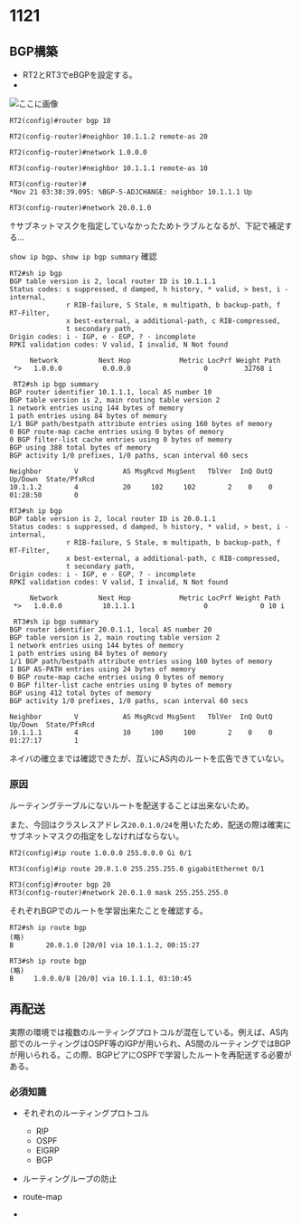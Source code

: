# 1121

## BGP構築

- RT2とRT3でeBGPを設定する。
- 
![ここに画像]()

~~~
RT2(config)#router bgp 10

RT2(config-router)#neighbor 10.1.1.2 remote-as 20

RT2(config-router)#network 1.0.0.0 
~~~
~~~
RT3(config-router)#neighbor 10.1.1.1 remote-as 10

RT3(config-router)#
*Nov 21 03:38:39.095: %BGP-5-ADJCHANGE: neighbor 10.1.1.1 Up

RT3(config-router)#network 20.0.1.0 
~~~

↑サブネットマスクを指定していなかったためトラブルとなるが、下記で補足する...

`show ip bgp`、`show ip bgp summary` 確認

~~~
RT2#sh ip bgp
BGP table version is 2, local router ID is 10.1.1.1
Status codes: s suppressed, d damped, h history, * valid, > best, i - internal,
              r RIB-failure, S Stale, m multipath, b backup-path, f RT-Filter,
              x best-external, a additional-path, c RIB-compressed,
              t secondary path,
Origin codes: i - IGP, e - EGP, ? - incomplete
RPKI validation codes: V valid, I invalid, N Not found

     Network          Next Hop            Metric LocPrf Weight Path
 *>   1.0.0.0          0.0.0.0                  0         32768 i

 RT2#sh ip bgp summary
BGP router identifier 10.1.1.1, local AS number 10
BGP table version is 2, main routing table version 2
1 network entries using 144 bytes of memory
1 path entries using 84 bytes of memory
1/1 BGP path/bestpath attribute entries using 160 bytes of memory
0 BGP route-map cache entries using 0 bytes of memory
0 BGP filter-list cache entries using 0 bytes of memory
BGP using 388 total bytes of memory
BGP activity 1/0 prefixes, 1/0 paths, scan interval 60 secs

Neighbor        V           AS MsgRcvd MsgSent   TblVer  InQ OutQ Up/Down  State/PfxRcd
10.1.1.2        4           20     102     102        2    0    0 01:28:50        0
 ~~~

~~~
RT3#sh ip bgp
BGP table version is 2, local router ID is 20.0.1.1
Status codes: s suppressed, d damped, h history, * valid, > best, i - internal,
              r RIB-failure, S Stale, m multipath, b backup-path, f RT-Filter,
              x best-external, a additional-path, c RIB-compressed,
              t secondary path,
Origin codes: i - IGP, e - EGP, ? - incomplete
RPKI validation codes: V valid, I invalid, N Not found

     Network          Next Hop            Metric LocPrf Weight Path
 *>   1.0.0.0          10.1.1.1                 0             0 10 i

 RT3#sh ip bgp summary
BGP router identifier 20.0.1.1, local AS number 20
BGP table version is 2, main routing table version 2
1 network entries using 144 bytes of memory
1 path entries using 84 bytes of memory
1/1 BGP path/bestpath attribute entries using 160 bytes of memory
1 BGP AS-PATH entries using 24 bytes of memory
0 BGP route-map cache entries using 0 bytes of memory
0 BGP filter-list cache entries using 0 bytes of memory
BGP using 412 total bytes of memory
BGP activity 1/0 prefixes, 1/0 paths, scan interval 60 secs

Neighbor        V           AS MsgRcvd MsgSent   TblVer  InQ OutQ Up/Down  State/PfxRcd
10.1.1.1        4           10     100     100        2    0    0 01:27:17        1
 ~~~

ネイバの確立までは確認できたが、互いにAS内のルートを広告できていない。

### 原因
ルーティングテーブルにないルートを配送することは出来ないため。

また、今回はクラスレスアドレス`20.0.1.0/24`を用いたため、配送の際は確実にサブネットマスクの指定をしなければならない。

~~~
RT2(config)#ip route 1.0.0.0 255.0.0.0 Gi 0/1
~~~

~~~
RT3(config)#ip route 20.0.1.0 255.255.255.0 gigabitEthernet 0/1

RT3(config)#router bgp 20
RT3(config-router)#network 20.0.1.0 mask 255.255.255.0
~~~

それぞれBGPでのルートを学習出来たことを確認する。

~~~
RT2#sh ip route bgp
(略)
B        20.0.1.0 [20/0] via 10.1.1.2, 00:15:27
~~~
~~~
RT3#sh ip route bgp
(略)
B     1.0.0.0/8 [20/0] via 10.1.1.1, 03:10:45
~~~

## 再配送
実際の環境では複数のルーティングプロトコルが混在している。例えば、AS内部でのルーティングはOSPF等のIGPが用いられ、AS間のルーティングではBGPが用いられる。この際、BGPピアにOSPFで学習したルートを再配送する必要がある。


### 必須知識
- それぞれのルーティングプロトコル

  - RIP
  - OSPF
  - EIGRP
  - BGP
- ルーティングループの防止
- route-map
- 
